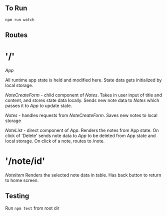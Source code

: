 ## To Run

`npm run watch`

## Routes

# '/' 

*App* 

All runtime app state is held and modified here. State data gets initialized by local storage.  

*NoteCreateForm* - child component of *Notes*. Takes in user input of title and content, and stores state data locally. Sends new note data to *Notes* which passes it to *App* to update state. 

*Notes* - handles requests from *NoteCreateForm*. Saves new notes to local storage

*NoteList* - direct component of *App*. Renders the notes from App state. On click of 'Delete' sends note data to *App* to be deleted from App state and local storage. On click of a note, routes to /note.

# '/note/id' 

*NoteItem* Renders the selected note data in table. Has back button to return to home screen.

## Testing

Run `npm test` from root dir

